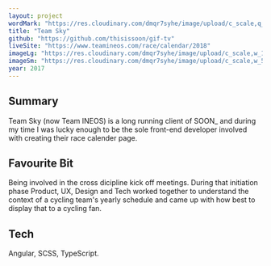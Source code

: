 ```yaml
---
layout: project
wordMark: "https://res.cloudinary.com/dmqr7syhe/image/upload/c_scale,q_100,w_200/v1575566593/jackhkmatthews.com/icons/team-sky-icon_lkrdwm.png"
title: "Team Sky"
github: "https://github.com/thisissoon/gif-tv"
liveSite: "https://www.teamineos.com/race/calendar/2018"
imageLg: "https://res.cloudinary.com/dmqr7syhe/image/upload/c_scale,w_1000/v1575568220/jackhkmatthews.com/images/team-sky_umfqo9.png"
imageSm: "https://res.cloudinary.com/dmqr7syhe/image/upload/c_scale,w_500/v1575568220/jackhkmatthews.com/images/team-sky_umfqo9.png"
year: 2017
---
```


## Summary

Team Sky (now Team INEOS) is a long running client of SOON\_ and during my time I was lucky enough to be the sole front-end developer involved with creating their race calender page.

## Favourite Bit

Being involved in the cross dicipline kick off meetings. During that initiation phase Product, UX, Design and Tech worked together to understand the context of a cycling team's yearly schedule and came up with how best to display that to a cycling fan.

## Tech

Angular, SCSS, TypeScript.
